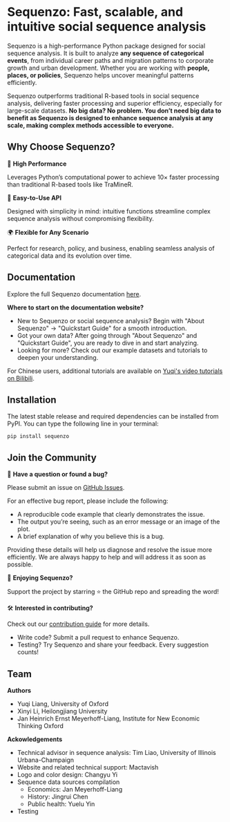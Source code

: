 
# Sequenzo: Fast, scalable, and intuitive social sequence analysis

Sequenzo is a high-performance Python package designed for social sequence analysis. It is built to analyze **any sequence of categorical events**, from individual career paths and migration patterns to corporate growth and urban development. 
Whether you are working with **people, places, or policies**, Sequenzo helps uncover meaningful patterns efficiently. 

Sequenzo outperforms traditional R-based tools in social sequence analysis, delivering faster processing and superior efficiency, especially for large-scale datasets. **No big data? No problem. You don’t need big data to benefit as Sequenzo is designed to enhance sequence analysis at any scale, making complex methods accessible to everyone.**

## Why Choose Sequenzo?

🚀 **High Performance**

Leverages Python’s computational power to achieve 10× faster processing than traditional R-based tools like TraMineR.

🎯 **Easy-to-Use API**

Designed with simplicity in mind: intuitive functions streamline complex sequence analysis without compromising flexibility.

🌍 **Flexible for Any Scenario**

Perfect for research, policy, and business, enabling seamless analysis of categorical data and its evolution over time.

## Documentation

Explore the full Sequenzo documentation [here](sequenzo.yuqi-liang.tech).

**Where to start on the documentation website?**
* New to Sequenzo or social sequence analysis? Begin with "About Sequenzo" → "Quickstart Guide" for a smooth introduction.
* Got your own data? After going through "About Sequenzo" and "Quickstart Guide", you are ready to dive in and start analyzing.
* Looking for more? Check out our example datasets and tutorials to deepen your understanding.

For Chinese users, additional tutorials are available on [Yuqi's video tutorials on Bilibili](https://space.bilibili.com/263594713/lists/4147974).

## Installation

The latest stable release and required dependencies can be installed from PyPI. You can type the following line in your terminal:

```
pip install sequenzo
```

## Join the Community

💬 **Have a question or found a bug?**

Please submit an issue on [GitHub Issues](https://github.com/Liang-Team/Sequenzo/issues). 

For an effective bug report, please include the following:
* A reproducible code example that clearly demonstrates the issue.
* The output you’re seeing, such as an error message or an image of the plot.
* A brief explanation of why you believe this is a bug.

Providing these details will help us diagnose and resolve the issue more efficiently. We are always happy to help and will address it as soon as possible.

🌟 **Enjoying Sequenzo?**

Support the project by starring ⭐ the GitHub repo and spreading the word!

🛠 **Interested in contributing?**

Check out our [contribution guide]() for more details. 

* Write code? Submit a pull request to enhance Sequenzo.
* Testing? Try Sequenzo and share your feedback. Every suggestion counts!

## Team

**Authors**
* Yuqi Liang, University of Oxford
* Xinyi Li, Heilongjiang University
* Jan Heinrich Ernst Meyerhoff-Liang, Institute for New Economic Thinking Oxford

**Ackowledgements**
* Technical advisor in sequence analysis: Tim Liao, University of Illinois Urbana-Champaign
* Website and related technical support: Mactavish
* Logo and color design: Changyu Yi
* Sequence data sources compilation
  * Economics: Jan Meyerhoff-Liang
  * History: Jingrui Chen
  * Public health: Yuelu Yin
* Testing
